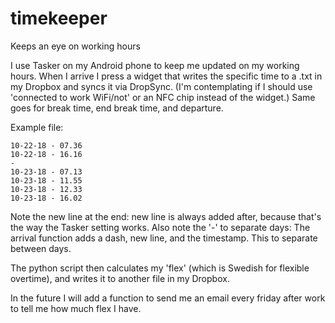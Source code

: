 # timekeeper
Keeps an eye on working hours

I use Tasker on my Android phone to keep me updated on my working hours.
When I arrive I press a widget that writes the specific time to a .txt in my Dropbox and syncs it via DropSync. (I'm contemplating if I should use 'connected to work WiFi/not' or an NFC chip instead of the widget.)
Same goes for break time, end break time, and departure.

Example file:
```
10-22-18 - 07.36
10-22-18 - 16.16
-
10-23-18 - 07.13
10-23-18 - 11.55
10-23-18 - 12.33
10-23-18 - 16.02

```
Note the new line at the end: new line is always added after, because that's the way the Tasker setting works.
Also note the '-' to separate days: The arrival function adds a dash, new line, and the timestamp. This to separate between days.

The python script then calculates my 'flex' (which is Swedish for flexible overtime), and writes it to another file in my Dropbox.

In the future I will add a function to send me an email every friday after work to tell me how much flex I have.
